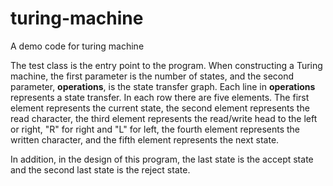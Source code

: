 # turing-machine
A demo code for turing machine

The test class is the entry point to the program. When constructing a Turing machine, the first parameter is the number of states, and the second parameter, **operations**, is the state transfer graph. Each line in **operations** represents a state transfer. In each row there are five elements. The first element represents the current state, the second element represents the read character, the third element represents the read/write head to the left or right, "R" for right and "L" for left, the fourth element represents the written character, and the fifth element represents the next state.

In addition, in the design of this program, the last state is the accept state and the second last state is the reject state.
